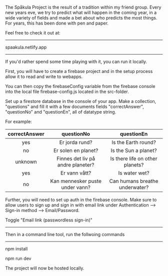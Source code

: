 The Spåkula Project is the result of a tradition within my friend group. Every new years eve, we try to predict what will happen in the coming year, in a wide variety of fields and made a bet about who predicts the most things. For years, this has been done with pen and paper.

Feel free to check it out at:

---

spaakula.netlify.app

---

If you'd rather spend some time playing with it, you can run it locally.

First, you will have to create a firebase project and in the setup process allow it to read and write to webapps.

You can then copy the firebaseConfig variable from the firebase console into the local file firebase-config.js located in the src-folder.

Set up a firestore database in the console of your app. Make a collection, "questions" and fill it with a few documents fields "correctAnswer", "questionNo" and "questionEn", all of datatype string.

For example:

| correctAnswer |            questionNo             |           questionEn            |
| :-----------: | :-------------------------------: | :-----------------------------: |
|      yes      |          Er jorda rund?           |       Is the Earth round?       |
|      no       |        Er solen en planet?        |      Is the Sun a planet?       |
|    unknown    | Finnes det liv på andre planeter? | Is there life on other planets? |
|      yes      |           Er vann vått?           |          Is water wet?          |
|      no       |  Kan mennesker puste under vann?  | Can humans breathe underwater?  |

Further, you will need to set up auth in the firebase console. Make sure to allow users to sign up and sign in with email link under Authentication --> Sign-in method --> Email/Password.

Toggle "Email link (passwordless sign-in)"

---

Then in a command line tool, run the follwoing commands

---

npm install

npm run dev

The project will now be hosted locally.
